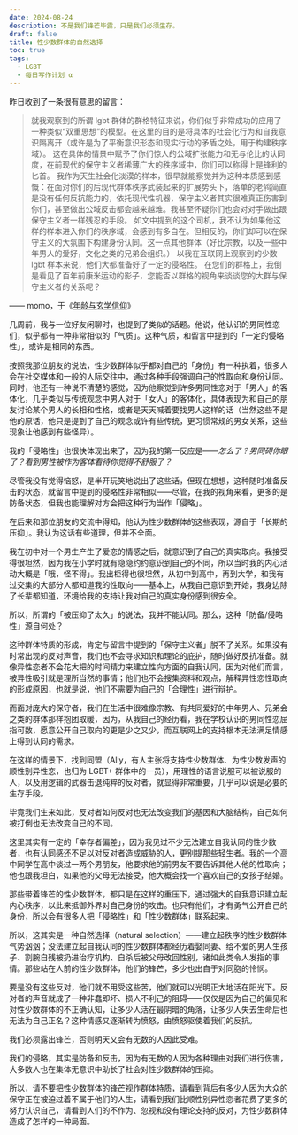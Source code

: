 ```yaml
---
date: 2024-08-24
description: 不是我们锋芒毕露，只是我们必须生存。
draft: false
title: 性少数群体的自然选择
toc: true
tags:
  - LGBT
  - 每日写作计划 α
---
```


昨日收到了一条很有意思的留言：

> 就我观察到的所谓 lgbt 群体的群格特征来说，你们似乎非常成功的应用了一种类似“双重思想”的模型。在这里的目的是将具体的社会化行为和自我意识隔离开（或许是为了平衡意识形态和现实行动的矛盾之处，用于构建秩序域）。
> 这在具体的情景中赋予了你们惊人的公域扩张能力和无与伦比的认同度，在前现代的保守主义者稀薄广大的秩序域中，你们可以称得上是锋利的匕首。
> 我作为天生社会化淡漠的样本，很早就能察觉并为这种本质感到感慨：在面对你们的后现代群体秩序武装起来的扩展势头下，落单的老鸨简直是没有任何反抗能力的，依托现代性机器，保守主义者其实很难真正伤害到你们，甚至做出公域反击都会越来越难。我甚至怀疑你们也会对对手做出跟保守主义者一样残忍的手段。
> 如文中提到的这个司机，我不认为如果他这样的样本进入你们的秩序域，会感到有多自在。但相反的，你们却可以在保守主义的大氛围下构建身份认同。这一点其他群体（好比宗教，以及一些中年男人的爱好，文化之类的兄弟会组织。）
> 以我在互联网上观察到的少数 lgbt 样本来说，他们大都准备好了一定的侵略性。
> 在您们的群格上，我倒是看见了百年前康米运动的影子，您能否以群格的视角来谈谈您的大群与保守主义者的关系呢？

—— momo，于《[年龄与玄学信仰](https://www.geedea.pro/posts/%E5%B9%B4%E9%BE%84%E4%B8%8E%E7%8E%84%E5%AD%A6%E4%BF%A1%E4%BB%B0/)》

几周前，我与一位好友闲聊时，也提到了类似的话题。他说，他认识的男同性恋们，似乎都有一种非常相似的「气质」。这种气质，和留言中提到的「一定的侵略性」，或许是相同的东西。

按照我那位朋友的说法，性少数群体似乎都对自己的「身份」有一种执着，很多人会在社交媒体和一般的人际交往中，通过各种手段强调自己的性取向和身份认同。同时，他还有一种说不清楚的感觉，因为他察觉到许多男同性恋对于「男人」的客体化，几乎类似与传统观念中男人对于「女人」的客体化，具体表现为和自己的朋友讨论某个男人的长相和性格，或者是天天喊着要找男人这样的话（当然这些不是他的原话，他只是提到了自己的观念或许有些传统，更习惯常规的男女关系，这些现象让他感到有些怪异）。

我的「侵略性」也很快体现出来了，因为我的第一反应是——*怎么了？男同碍你眼了？看到男性被作为客体看待你觉得不舒服了？*

尽管我没有觉得恼怒，是半开玩笑地说出了这些话，但现在想想，这种随时准备反击的状态，就留言中提到的侵略性非常相似——尽管，在我的视角来看，更多的是防备状态，但我也能理解对方会把这种行为当作「侵略」。

在后来和那位朋友的交流中得知，他认为性少数群体的这些表现，源自于「长期的压抑」。我认为这话有些道理，但并不全面。

我在初中对一个男生产生了爱恋的情感之后，就意识到了自己的真实取向。我接受得很坦然，因为我在小学时就有隐隐约约意识到自己的不同，所以当时我的内心活动大概是「哦，怪不得」。我出柜得也很坦然，从初中到高中，再到大学，和我有过交集的大部分人都知道我的性取向——基本上，从我自己意识到开始，我身边除了长辈都知道，环境给我的支持让我对自己的真实身份感到很安全。

所以，所谓的「被压抑了太久」的说法，我并不能认同。那么，这种「防备/侵略性」源自何处？

这种群体特质的形成，肯定与留言中提到的「保守主义者」脱不了关系。如果没有时常出现的反对声音，我们也不会寻求知识和理论的庇护，随时做好反抗准备。就像异性恋者不会花大把的时间精力来建立性向方面的自我认同，因为对他们而言，被异性吸引就是理所当然的事情；他们也不会搜集资料和观点，解释异性恋性取向的形成原因，也就是说，他们不需要为自己的「合理性」进行辩护。

而面对庞大的保守者，我们在生活中很难像宗教、有共同爱好的中年男人、兄弟会之类的群体那样抱团取暖，因为，从我自己的经历看，我在学校认识的男同性恋屈指可数，愿意公开自己取向的更是少之又少，而互联网上的支持根本无法满足情感上得到认同的需求。

在这样的情景下，找到同盟（Ally，有人主张将支持性少数群体、为性少数发声的顺性别异性恋，也归为 LGBT+ 群体中的一员），用理性的语言说服可以被说服的人，以及用逻辑的武器击退纯粹的反对者，就显得非常重要，几乎可以说是必要的生存手段。

毕竟我们生来如此，反对者如何反对也无法改变我们的基因和大脑结构，自己如何被打倒也无法改变自己的不同。

这里其实有一定的「幸存者偏差」，因为我见过不少无法建立自我认同的性少数者，也有认同感还不足以对反对者造成威胁的人，更别提那些轻生者。我的一个高中同学在高中谈过一两个男朋友，他要求他的前男友不要告诉其他人他的性取向；他也跟我坦白，如果他的父母无法接受，他大概会找一个喜欢自己的女孩子结婚。

那些带着锋芒的性少数群体，都只是在这样的重压下，通过强大的自我意识建立起内心秩序，以此来抵御外界对自己身份的攻击。也只有他们，才有勇气公开自己的身份，所以会有很多人把「侵略性」和「性少数群体」联系起来。

所以，这其实是一种自然选择（natural selection）——建立起秩序的性少数群体气势汹汹；没法建立起自我认同的性少数群体都经历着娶同妻、给不爱的男人生孩子、割腕自残被扔进治疗机构、自杀后被父母改回性别，诸如此类令人发指的事情。那些站在人前的性少数群体，他们的锋芒，多少也出自于对同胞的怜悯。

要是没有这些反对，他们就不用受这些苦，他们就可以光明正大地活在阳光下。反对者的声音就成了一种非蠢即坏、损人不利己的阻碍——仅仅是因为自己的偏见和对性少数群体的不正确认知，让多少人活在最阴暗的角落，让多少人失去生命后也无法为自己正名？这种情感又逐渐转为愤怒，由愤怒驱使着我们的反抗。

我们必须露出锋芒，否则明天又会有无数的人因此受难。

我们的侵略，其实是防备和反击，因为有无数的人因为各种理由对我们进行伤害，大多数人也在集体无意识中助长了社会对性少数群体的压抑。

所以，请不要把性少数群体的锋芒视作群体特质，请看到背后有多少人因为大众的保守正在被迫过着不属于他们的人生，请看到我们比顺性别异性恋者花费了更多的努力认识自己，请看到人们的不作为、忽视和没有理论支持的反对，为性少数群体造成了怎样的一种局面。
